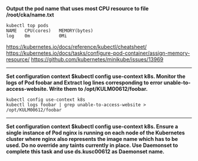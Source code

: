 **Output the pod name that uses most CPU resource to file /root/cka/name.txt**

```
kubectl top pods                      
NAME   CPU(cores)   MEMORY(bytes)
log    0m           0Mi
```

https://kubernetes.io/docs/reference/kubectl/cheatsheet/
https://kubernetes.io/docs/tasks/configure-pod-container/assign-memory-resource/
https://github.com/kubernetes/minikube/issues/13969

---

**Set configuration context $kubectl config use-context k8s. Monitor the logs of Pod foobar and Extract log lines corresponding to error unable-to-access-website. Write them to /opt/KULM00612/foobar.**

```
kubectl config use-context k8s
kubectl logs foobar | grep unable-to-access-website > /opt/KULM00612/foobar
```

---

**Set configuration context $kubectl config use-context k8s. Ensure a single instance of Pod nginx is running on each node of the Kubernetes cluster where nginx also represents the image name which has to be used. Do no override any taints currently in place. Use Daemonset to complete this task and use ds.kusc00612 as Daemonset name.**
